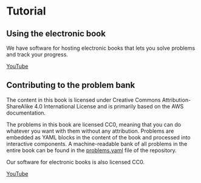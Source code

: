 # Tutorial

## Using the electronic book

We have software for hosting electronic books that lets you solve problems and track your progress.

[YouTube](https://www.youtube.com/watch?v=t7Kuv6EJdrw)

## Contributing to the problem bank

The content in this book is licensed under Creative Commons Attribution-ShareAlike 4.0 International License and is primarily based on the AWS documentation.

The problems in this book are licensed CC0, meaning that you can do whatever you want with them without any attribution. Problems are embedded as YAML blocks in the content of the book and processed into interactive components. A machine-readable bank of all problems in the entire book can be found in the [problems.yaml](https://github.com/MatthewCaseres/AWS-Notes/blob/main/problems.yaml) file of the repository.

Our software for electronic books is also licensed CC0.

[YouTube](https://www.youtube.com/watch?v=HJ2flqIud8Q)
